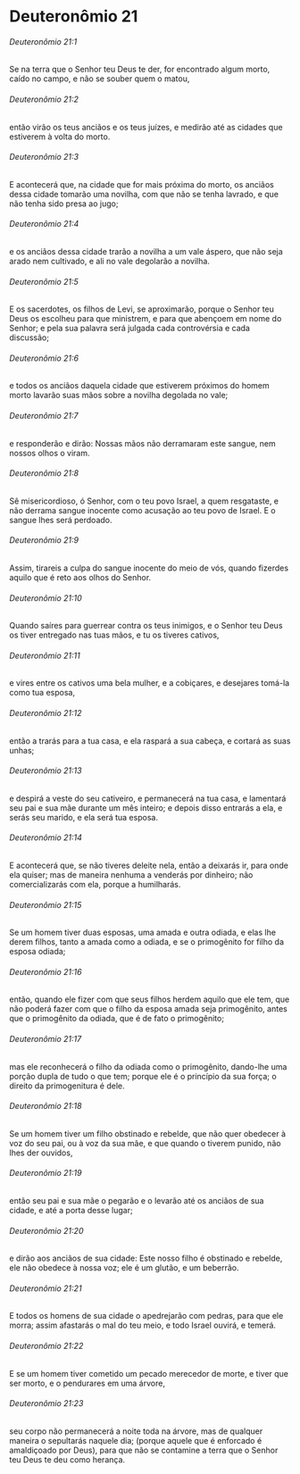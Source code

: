 # Deuteronômio 21

###### Deuteronômio 21:1

Se na terra que o Senhor teu Deus te der, for encontrado algum morto, caído no campo, e não se souber quem o matou,

###### Deuteronômio 21:2

então virão os teus anciãos e os teus juízes, e medirão até as cidades que estiverem à volta do morto.

###### Deuteronômio 21:3

E acontecerá que, na cidade que for mais próxima do morto, os anciãos dessa cidade tomarão uma novilha, com que não se tenha lavrado, e que não tenha sido presa ao jugo;

###### Deuteronômio 21:4

e os anciãos dessa cidade trarão a novilha a um vale áspero, que não seja arado nem cultivado, e ali no vale degolarão a novilha.

###### Deuteronômio 21:5

E os sacerdotes, os filhos de Levi, se aproximarão, porque o Senhor teu Deus os escolheu para que ministrem, e para que abençoem em nome do Senhor; e pela sua palavra será julgada cada controvérsia e cada discussão;

###### Deuteronômio 21:6

e todos os anciãos daquela cidade que estiverem próximos do homem morto lavarão suas mãos sobre a novilha degolada no vale;

###### Deuteronômio 21:7

e responderão e dirão: Nossas mãos não derramaram este sangue, nem nossos olhos o viram.

###### Deuteronômio 21:8

Sê misericordioso, ó Senhor, com o teu povo Israel, a quem resgataste, e não derrama sangue inocente como acusação ao teu povo de Israel. E o sangue lhes será perdoado.

###### Deuteronômio 21:9

Assim, tirareis a culpa do sangue inocente do meio de vós, quando fizerdes aquilo que é reto aos olhos do Senhor.

###### Deuteronômio 21:10

Quando saíres para guerrear contra os teus inimigos, e o Senhor teu Deus os tiver entregado nas tuas mãos, e tu os tiveres cativos,

###### Deuteronômio 21:11

e vires entre os cativos uma bela mulher, e a cobiçares, e desejares tomá-la como tua esposa,

###### Deuteronômio 21:12

então a trarás para a tua casa, e ela raspará a sua cabeça, e cortará as suas unhas;

###### Deuteronômio 21:13

e despirá a veste do seu cativeiro, e permanecerá na tua casa, e lamentará seu pai e sua mãe durante um mês inteiro; e depois disso entrarás a ela, e serás seu marido, e ela será tua esposa.

###### Deuteronômio 21:14

E acontecerá que, se não tiveres deleite nela, então a deixarás ir, para onde ela quiser; mas de maneira nenhuma a venderás por dinheiro; não comercializarás com ela, porque a humilharás.

###### Deuteronômio 21:15

Se um homem tiver duas esposas, uma amada e outra odiada, e elas lhe derem filhos, tanto a amada como a odiada, e se o primogênito for filho da esposa odiada;

###### Deuteronômio 21:16

então, quando ele fizer com que seus filhos herdem aquilo que ele tem, que não poderá fazer com que o filho da esposa amada seja primogênito, antes que o primogênito da odiada, que é de fato o primogênito;

###### Deuteronômio 21:17

mas ele reconhecerá o filho da odiada como o primogênito, dando-lhe uma porção dupla de tudo o que tem; porque ele é o princípio da sua força; o direito da primogenitura é dele.

###### Deuteronômio 21:18

Se um homem tiver um filho obstinado e rebelde, que não quer obedecer à voz do seu pai, ou à voz da sua mãe, e que quando o tiverem punido, não lhes der ouvidos,

###### Deuteronômio 21:19

então seu pai e sua mãe o pegarão e o levarão até os anciãos de sua cidade, e até a porta desse lugar;

###### Deuteronômio 21:20

e dirão aos anciãos de sua cidade: Este nosso filho é obstinado e rebelde, ele não obedece à nossa voz; ele é um glutão, e um beberrão.

###### Deuteronômio 21:21

E todos os homens de sua cidade o apedrejarão com pedras, para que ele morra; assim afastarás o mal do teu meio, e todo Israel ouvirá, e temerá.

###### Deuteronômio 21:22

E se um homem tiver cometido um pecado merecedor de morte, e tiver que ser morto, e o pendurares em uma árvore,

###### Deuteronômio 21:23

seu corpo não permanecerá a noite toda na árvore, mas de qualquer maneira o sepultarás naquele dia; (porque aquele que é enforcado é amaldiçoado por Deus), para que não se contamine a terra que o Senhor teu Deus te deu como herança.

